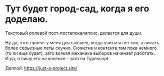# Тут будет город-сад, когда я его доделаю.
Текстовый ролевой пост-постапокалипсис, делается для души.

Ну да, этот проект у меня для случаев, когда учиться нет сил, а писать более серьезные петы скучно. Сюжетна и контента там пока немного (то ли еще будет), зато всякая механика выборов начинает работать.  
И да, я пишу его на коленке - зато на Typescript. 

Деплой: https://just-a-project.site/